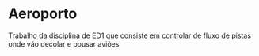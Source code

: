 # Aeroporto
 Trabalho da disciplina de ED1 que consiste em controlar de fluxo de pistas onde vão decolar e pousar aviões
